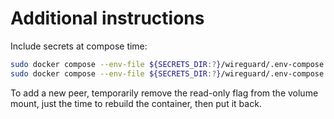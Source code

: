 # Additional instructions

Include secrets at compose time:
```bash
sudo docker compose --env-file ${SECRETS_DIR:?}/wireguard/.env-compose up -d
sudo docker compose --env-file ${SECRETS_DIR:?}/wireguard/.env-compose down
```

To add a new peer, temporarily remove the read-only flag from the volume mount, just the time to rebuild the container, then put it back.
